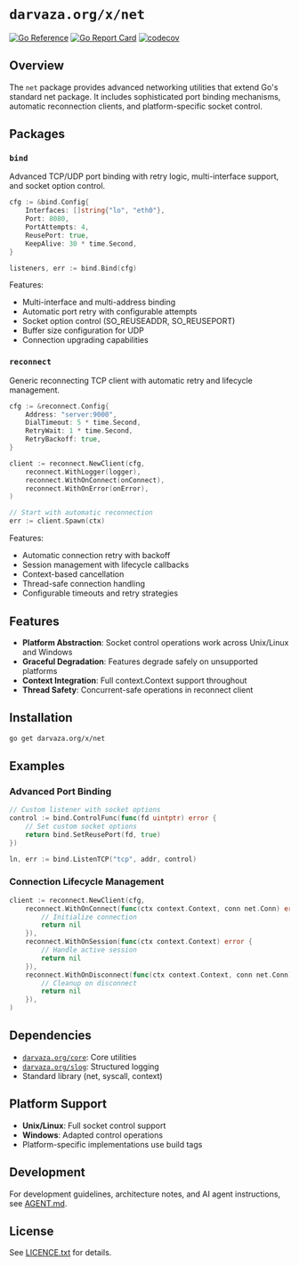 # `darvaza.org/x/net`

[![Go Reference][godoc_badge]][godoc_link]
[![Go Report Card][goreportcard_badge]][goreportcard_link]
[![codecov][codecov_badge]][codecov_link]

[godoc_badge]: https://pkg.go.dev/badge/darvaza.org/x/net.svg
[godoc_link]: https://pkg.go.dev/darvaza.org/x/net
[goreportcard_badge]: https://goreportcard.com/badge/darvaza.org/x/net
[goreportcard_link]: https://goreportcard.com/report/darvaza.org/x/net
[codecov_badge]: https://codecov.io/github/darvaza-proxy/x/graph/badge.svg?flag=net
[codecov_link]: https://codecov.io/gh/darvaza-proxy/x

## Overview

The `net` package provides advanced networking utilities that extend Go's
standard net package. It includes sophisticated port binding mechanisms,
automatic reconnection clients, and platform-specific socket control.

## Packages

### `bind`

Advanced TCP/UDP port binding with retry logic, multi-interface support, and
socket option control.

```go
cfg := &bind.Config{
    Interfaces: []string{"lo", "eth0"},
    Port: 8080,
    PortAttempts: 4,
    ReusePort: true,
    KeepAlive: 30 * time.Second,
}

listeners, err := bind.Bind(cfg)
```

Features:

* Multi-interface and multi-address binding
* Automatic port retry with configurable attempts
* Socket option control (SO_REUSEADDR, SO_REUSEPORT)
* Buffer size configuration for UDP
* Connection upgrading capabilities

### `reconnect`

Generic reconnecting TCP client with automatic retry and lifecycle management.

```go
cfg := &reconnect.Config{
    Address: "server:9000",
    DialTimeout: 5 * time.Second,
    RetryWait: 1 * time.Second,
    RetryBackoff: true,
}

client := reconnect.NewClient(cfg,
    reconnect.WithLogger(logger),
    reconnect.WithOnConnect(onConnect),
    reconnect.WithOnError(onError),
)

// Start with automatic reconnection
err := client.Spawn(ctx)
```

Features:

* Automatic connection retry with backoff
* Session management with lifecycle callbacks
* Context-based cancellation
* Thread-safe connection handling
* Configurable timeouts and retry strategies

## Features

* **Platform Abstraction**: Socket control operations work across Unix/Linux
  and Windows
* **Graceful Degradation**: Features degrade safely on unsupported platforms
* **Context Integration**: Full context.Context support throughout
* **Thread Safety**: Concurrent-safe operations in reconnect client

## Installation

```bash
go get darvaza.org/x/net
```

## Examples

### Advanced Port Binding

```go
// Custom listener with socket options
control := bind.ControlFunc(func(fd uintptr) error {
    // Set custom socket options
    return bind.SetReusePort(fd, true)
})

ln, err := bind.ListenTCP("tcp", addr, control)
```

### Connection Lifecycle Management

```go
client := reconnect.NewClient(cfg,
    reconnect.WithOnConnect(func(ctx context.Context, conn net.Conn) error {
        // Initialize connection
        return nil
    }),
    reconnect.WithOnSession(func(ctx context.Context) error {
        // Handle active session
        return nil
    }),
    reconnect.WithOnDisconnect(func(ctx context.Context, conn net.Conn) error {
        // Cleanup on disconnect
        return nil
    }),
)
```

## Dependencies

* [`darvaza.org/core`][core-link]: Core utilities
* [`darvaza.org/slog`][slog-link]: Structured logging
* Standard library (net, syscall, context)

[core-link]: https://pkg.go.dev/darvaza.org/core
[slog-link]: https://pkg.go.dev/darvaza.org/slog

## Platform Support

* **Unix/Linux**: Full socket control support
* **Windows**: Adapted control operations
* Platform-specific implementations use build tags

## Development

For development guidelines, architecture notes, and AI agent instructions, see
[AGENT.md](AGENT.md).

## License

See [LICENCE.txt](LICENCE.txt) for details.
